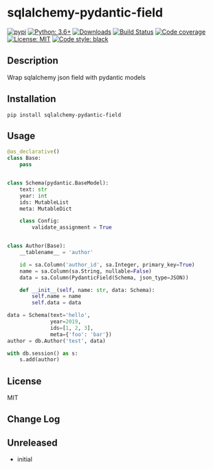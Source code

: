 # sqlalchemy-pydantic-field

[![pypi](https://badge.fury.io/py/sqlalchemy-pydantic-field.svg)](https://pypi.org/project/sqlalchemy-pydantic-field)
[![Python: 3.6+](https://img.shields.io/badge/Python-3.6+-blue.svg)](https://pypi.org/project/sqlalchemy-pydantic-field)
[![Downloads](https://img.shields.io/pypi/dm/sqlalchemy-pydantic-field.svg)](https://pypistats.org/packages/sqlalchemy-pydantic-field)
[![Build Status](https://travis-ci.org/kataev/sqlalchemy-pydantic-field.svg?branch=master)](https://travis-ci.org/kataev/sqlalchemy-pydantic-field)
[![Code coverage](https://codecov.io/gh/kataev/sqlalchemy-pydantic-field/branch/master/graph/badge.svg)](https://codecov.io/gh/kataev/sqlalchemy-pydantic-field)
[![License: MIT](https://img.shields.io/badge/License-MIT-green.svg)](https://en.wikipedia.org/wiki/MIT_License)
[![Code style: black](https://img.shields.io/badge/code%20style-black-000000.svg)](https://github.com/ambv/black)

## Description

Wrap sqlalchemy json field with pydantic models

## Installation

    pip install sqlalchemy-pydantic-field

## Usage

```python
@as_declarative()
class Base:
    pass


class Schema(pydantic.BaseModel):
    text: str
    year: int
    ids: MutableList
    meta: MutableDict

    class Config:
        validate_assignment = True


class Author(Base):
    __tablename__ = 'author'

    id = sa.Column('author_id', sa.Integer, primary_key=True)
    name = sa.Column(sa.String, nullable=False)
    data = sa.Column(PydanticField(Schema, json_type=JSON))

    def __init__(self, name: str, data: Schema):
        self.name = name
        self.data = data

data = Schema(text='hello',
              year=2019,
              ids=[1, 2, 3],
              meta={'foo': 'bar'})
author = db.Author('test', data)

with db.session() as s:
    s.add(author)
```

## License

MIT

## Change Log

Unreleased
-----

* initial
